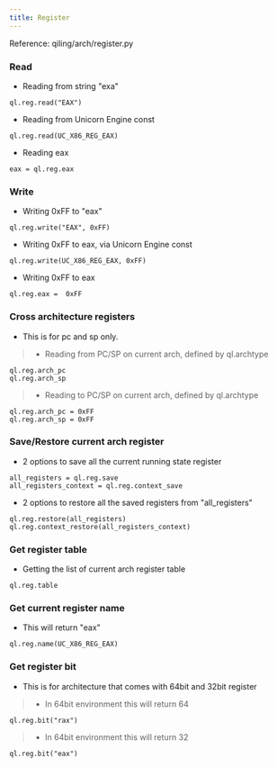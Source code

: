 ```yaml
---
title: Register
---
```


Reference: qiling/arch/register.py

### Read

- Reading from string "exa"
```
ql.reg.read("EAX")
```

- Reading from Unicorn Engine const
```
ql.reg.read(UC_X86_REG_EAX)
```

- Reading eax
```
eax = ql.reg.eax
```

### Write
- Writing 0xFF to "eax"
```
ql.reg.write("EAX", 0xFF)
```

- Writing 0xFF to eax, via Unicorn Engine const
```
ql.reg.write(UC_X86_REG_EAX, 0xFF)
```

- Writing 0xFF to eax
```
ql.reg.eax =  0xFF
```


### Cross architecture registers

- This is for pc and sp only.

> - Reading from PC/SP on current arch, defined by ql.archtype
```
ql.reg.arch_pc
ql.reg.arch_sp
```

> - Reading to PC/SP on current arch, defined by ql.archtype
```
ql.reg.arch_pc = 0xFF
ql.reg.arch_sp = 0xFF
```


### Save/Restore current arch register

- 2 options to save all the current running state register
```
all_registers = ql.reg.save
all_registers_context = ql.reg.context_save
```

- 2 options to restore all the saved registers from "all_registers"
```
ql.reg.restore(all_registers)
ql.reg.context_restore(all_registers_context)
```


### Get register table
- Getting the list of current arch register table
```
ql.reg.table
```

### Get current register name
- This will return "eax"
```
ql.reg.name(UC_X86_REG_EAX)
```


### Get register bit
- This is for architecture that comes with 64bit and 32bit register

> - In 64bit environment this will return 64
```
ql.reg.bit("rax")
```

> - In 64bit environment this will return 32
```
ql.reg.bit("eax")
```
